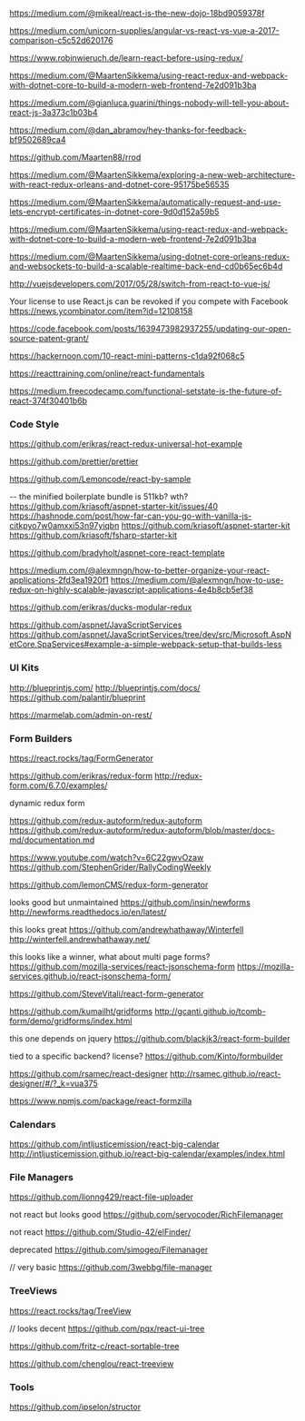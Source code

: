 

https://medium.com/@mikeal/react-is-the-new-dojo-18bd9059378f


https://medium.com/unicorn-supplies/angular-vs-react-vs-vue-a-2017-comparison-c5c52d620176

https://www.robinwieruch.de/learn-react-before-using-redux/

https://medium.com/@MaartenSikkema/using-react-redux-and-webpack-with-dotnet-core-to-build-a-modern-web-frontend-7e2d091b3ba

https://medium.com/@gianluca.guarini/things-nobody-will-tell-you-about-react-js-3a373c1b03b4

https://medium.com/@dan_abramov/hey-thanks-for-feedback-bf9502689ca4


https://github.com/Maarten88/rrod

https://medium.com/@MaartenSikkema/exploring-a-new-web-architecture-with-react-redux-orleans-and-dotnet-core-95175be56535

https://medium.com/@MaartenSikkema/automatically-request-and-use-lets-encrypt-certificates-in-dotnet-core-9d0d152a59b5

https://medium.com/@MaartenSikkema/using-react-redux-and-webpack-with-dotnet-core-to-build-a-modern-web-frontend-7e2d091b3ba

https://medium.com/@MaartenSikkema/using-dotnet-core-orleans-redux-and-websockets-to-build-a-scalable-realtime-back-end-cd0b65ec6b4d

http://vuejsdevelopers.com/2017/05/28/switch-from-react-to-vue-js/


Your license to use React.js can be revoked if you compete with Facebook
https://news.ycombinator.com/item?id=12108158

https://code.facebook.com/posts/1639473982937255/updating-our-open-source-patent-grant/

https://hackernoon.com/10-react-mini-patterns-c1da92f068c5

https://reacttraining.com/online/react-fundamentals

https://medium.freecodecamp.com/functional-setstate-is-the-future-of-react-374f30401b6b


### Code Style

https://github.com/erikras/react-redux-universal-hot-example

https://github.com/prettier/prettier

https://github.com/Lemoncode/react-by-sample

-- the minified boilerplate bundle is 511kb? wth?
https://github.com/kriasoft/aspnet-starter-kit/issues/40
https://hashnode.com/post/how-far-can-you-go-with-vanilla-js-citkpyo7w0amxxi53n97yiqbn
https://github.com/kriasoft/aspnet-starter-kit
https://github.com/kriasoft/fsharp-starter-kit

https://github.com/bradyholt/aspnet-core-react-template

https://medium.com/@alexmngn/how-to-better-organize-your-react-applications-2fd3ea1920f1
https://medium.com/@alexmngn/how-to-use-redux-on-highly-scalable-javascript-applications-4e4b8cb5ef38

https://github.com/erikras/ducks-modular-redux

https://github.com/aspnet/JavaScriptServices
https://github.com/aspnet/JavaScriptServices/tree/dev/src/Microsoft.AspNetCore.SpaServices#example-a-simple-webpack-setup-that-builds-less



### UI Kits

http://blueprintjs.com/
http://blueprintjs.com/docs/
https://github.com/palantir/blueprint

https://marmelab.com/admin-on-rest/


### Form Builders

https://react.rocks/tag/FormGenerator

https://github.com/erikras/redux-form
http://redux-form.com/6.7.0/examples/

dynamic redux form

https://github.com/redux-autoform/redux-autoform
https://github.com/redux-autoform/redux-autoform/blob/master/docs-md/documentation.md

https://www.youtube.com/watch?v=6C22gwvOzaw
https://github.com/StephenGrider/RallyCodingWeekly

https://github.com/lemonCMS/redux-form-generator


looks good but unmaintained
https://github.com/insin/newforms
http://newforms.readthedocs.io/en/latest/


this looks great
https://github.com/andrewhathaway/Winterfell
http://winterfell.andrewhathaway.net/

this looks like a winner, what about multi page forms?
https://github.com/mozilla-services/react-jsonschema-form
https://mozilla-services.github.io/react-jsonschema-form/

https://github.com/SteveVitali/react-form-generator

https://github.com/kumailht/gridforms
http://gcanti.github.io/tcomb-form/demo/gridforms/index.html

this one depends on jquery
https://github.com/blackjk3/react-form-builder

tied to a specific backend? license?
https://github.com/Kinto/formbuilder

https://github.com/rsamec/react-designer
http://rsamec.github.io/react-designer/#/?_k=vua375

https://www.npmjs.com/package/react-formzilla


### Calendars

https://github.com/intljusticemission/react-big-calendar
http://intljusticemission.github.io/react-big-calendar/examples/index.html


### File Managers

https://github.com/lionng429/react-file-uploader


not react but looks good
https://github.com/servocoder/RichFilemanager

not react
https://github.com/Studio-42/elFinder/

deprecated
https://github.com/simogeo/Filemanager

// very basic
https://github.com/3webbg/file-manager

### TreeViews

https://react.rocks/tag/TreeView

// looks decent
https://github.com/pqx/react-ui-tree


https://github.com/fritz-c/react-sortable-tree

https://github.com/chenglou/react-treeview

### Tools

https://github.com/ipselon/structor





